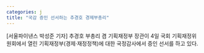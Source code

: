 ```yaml
---
categories: j
title: "국감 증인 선서하는 추경호 경제부총리"
---
```

[서울파이낸스 박성준 기자] 추경호 부총리 겸 기획재정부 장관이 4일 국회 기획재정위원회에서 열린 기획재정부(경제·재정정책)에 대한 국정감사에서 증인 선서를 하고 있다.